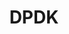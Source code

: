 ---
image:
  featured: 'true'
  path: /assets/images/projects/dpdk.png
permalink: /engineering/projects/dpdk/
project_link_name: dpdk
project_maintainers: ''
project_stats: 'false'
project_url: https://www.dpdk.org/
title: DPDK
display: "false"
---